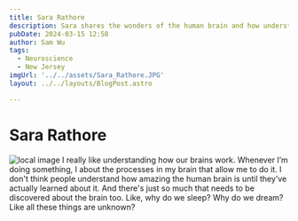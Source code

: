 ```yaml
---
title: Sara Rathore
description: Sara shares the wonders of the human brain and how understanding it changed her perspective. 
pubDate: 2024-03-15 12:58
author: Sam Wu
tags:
  - Neuroscience
  - New Jersey
imgUrl: '../../assets/Sara_Rathore.JPG'
layout: ../../layouts/BlogPost.astro

---
```

# Sara Rathore

![local image](../../assets/Sara_Rathore.JPG)
I really like understanding how our brains work. Whenever I’m doing something, I about the processes in my brain that allow me to do it. I don't think people understand how amazing the human brain is until they’ve actually learned about it. And there's just so much that needs to be discovered about the brain too. Like, why do we sleep? Why do we dream? Like all these things are unknown?
